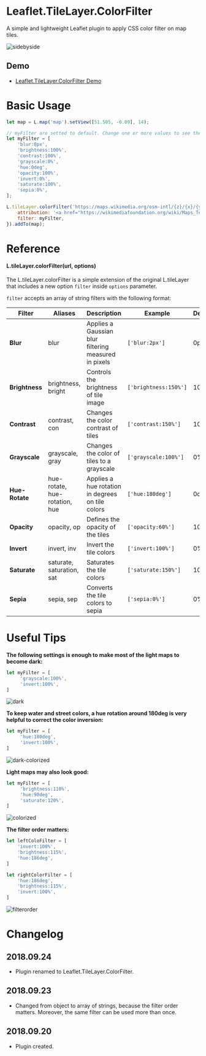 # Leaflet.TileLayer.ColorFilter
A simple and lightweight Leaflet plugin to apply CSS color filter on map tiles.

![sidebyside](https://github.com/xtk93x/Leaflet.TileLayer.ColorFilter/blob/master/samples/sidebyside.png)

## Demo
- [Leaflet.TileLayer.ColorFilter Demo](https://xtk93x.github.io/Leaflet.TileLayer.ColorFilter/)

# Basic Usage
```js
let map = L.map('map').setView([51.505, -0.09], 14);

// myFilter are setted to default. Change one or more values to see the filter in action.
let myFilter = [
    'blur:0px',
    'brightness:100%',
    'contrast:100%',
    'grayscale:0%',
    'hue:0deg',
    'opacity:100%',
    'invert:0%',
    'saturate:100%',
    'sepia:0%',
];

L.tileLayer.colorFilter('https://maps.wikimedia.org/osm-intl/{z}/{x}/{y}.png', {
    attribution: '<a href="https://wikimediafoundation.org/wiki/Maps_Terms_of_Use">Wikimedia</a>',
    filter: myFilter,
}).addTo(map);
```
    
# Reference

#### L.tileLayer.colorFilter(url, options)

The L.tileLayer.colorFilter is a simple extension of the original L.tileLayer that includes a new option `filter` inside `options` parameter. 

`filter` accepts an array of string filters with the following format:

| Filter | Aliases | Description | Example | Default |
| --- | --- | --- | --- | --- |
| **Blur** | blur | Applies a Gaussian blur filtering measured in pixels |  `['blur:2px']` | 0px |
| **Brightness** | brightness, bright | Controls the brightness of tile image |  `['brightness:150%']` | 100% |
| **Contrast** | contrast, con | Changes the color contrast of tiles |   `['contrast:150%']` | 100% |
| **Grayscale** | grayscale, gray | Changes the color of tiles to a grayscale |  `['grayscale:100%']` | 0% |
| **Hue-Rotate** | hue-rotate, hue-rotation, hue | Applies a hue rotation in degrees on tile colors | `['hue:180deg']` | 0deg |
| **Opacity** | opacity, op | Defines the opacity of the tiles | `['opacity:60%']` | 100% |
| **Invert** | invert, inv | Invert the tile colors | `['invert:100%']` | 0% |
| **Saturate** | saturate, saturation, sat | Saturates the tile colors | `['saturate:150%']` | 100% |
| **Sepia** | sepia, sep | Converts the tile colors to sepia | `['sepia:0%']` | 0% |
 
# Useful Tips
**The following settings is enough to make most of the light maps to become dark:**

```js
let myFilter = [
     'grayscale:100%',
     'invert:100%',
]
```
![dark](https://github.com/xtk93x/Leaflet.TileLayer.ColorFilter/blob/master/samples/dark.png)

**To keep water and street colors, a hue rotation around 180deg is very helpful to correct the color inversion:**

```js
let myFilter = [
     'hue:180deg',
     'invert:100%',
]
```
![dark-colorized](https://github.com/xtk93x/Leaflet.TileLayer.ColorFilter/blob/master/samples/dark-colorized.png)
    
**Light maps may also look good:**

```js
let myFilter = [
     'brightness:110%',
     'hue:90deg',
     'saturate:120%',
]
```
![colorized](https://github.com/xtk93x/Leaflet.TileLayer.ColorFilter/blob/master/samples/colorized.png)

**The filter order matters:**

```js
let leftColoFilter = [
    'invert:100%',
    'brightness:115%',
    'hue:186deg',
]

let rightColorFilter = [
    'hue:186deg',
    'brightness:115%',
    'invert:100%',
]
```
![filterorder](https://github.com/xtk93x/Leaflet.TileLayer.ColorFilter/blob/master/samples/filterorder.png)

# Changelog
## 2018.09.24
- Plugin renamed to Leaflet.TileLayer.ColorFilter.

## 2018.09.23
- Changed from object to array of strings, because the filter order matters. Moreover, the same filter can be used more than once.

## 2018.09.20
- Plugin created.
